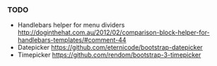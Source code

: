 ### TODO

* Handlebars helper for menu dividers http://doginthehat.com.au/2012/02/comparison-block-helper-for-handlebars-templates/#comment-44
* Datepicker https://github.com/eternicode/bootstrap-datepicker
* Timepicker https://github.com/rendom/bootstrap-3-timepicker
